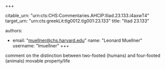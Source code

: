 +++


citable_urn: "urn:cts:CHS:Commentaries.AHCIP:Iliad.23.133.i4axwT4"
target_urn: "urn:cts:greekLit:tlg0012.tlg001:23.133"
title: "Iliad 23.133"

authors:
- email: "muellner@chs.harvard.edu"
  name: "Leonard Muellner"
  username: "lmuellner"
+++

<p>comment on the distinction between two-footed (humans) and four-footed (animals) movable property/life</p>